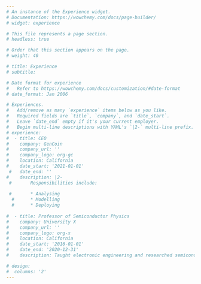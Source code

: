 ```yaml
---
# An instance of the Experience widget.
# Documentation: https://wowchemy.com/docs/page-builder/
# widget: experience

# This file represents a page section.
# headless: true

# Order that this section appears on the page.
# weight: 40

# title: Experience
# subtitle:

# Date format for experience
#   Refer to https://wowchemy.com/docs/customization/#date-format
# date_format: Jan 2006

# Experiences.
#   Add/remove as many `experience` items below as you like.
#   Required fields are `title`, `company`, and `date_start`.
#   Leave `date_end` empty if it's your current employer.
#   Begin multi-line descriptions with YAML's `|2-` multi-line prefix.
# experience:
#  - title: CEO
#    company: GenCoin
#    company_url: ''
#    company_logo: org-gc
#    location: California
#    date_start: '2021-01-01'
 #   date_end: ''
#    description: |2-
 #       Responsibilities include:
        
 #       * Analysing
  #      * Modelling
  #      * Deploying
        
#  - title: Professor of Semiconductor Physics
#    company: University X
#    company_url: ''
#    company_logo: org-x
#    location: California
#    date_start: '2016-01-01'
#    date_end: '2020-12-31'
#    description: Taught electronic engineering and researched semiconductor physics.

# design:
#  columns: '2'
---
```

